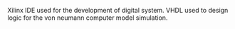 
Xilinx IDE used for the development of digital system. VHDL used to design logic for the von neumann computer model simulation.
